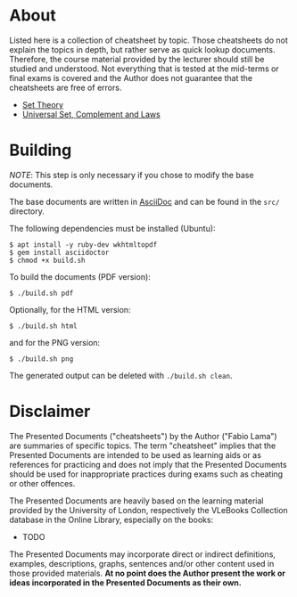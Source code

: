 # About

Listed here is a collection of cheatsheet by topic. Those cheatsheets do not
explain the topics in depth, but rather serve as quick lookup documents.
Therefore, the course material provided by the lecturer should still be studied
and understood. Not everything that is tested at the mid-terms or final exams is
covered and the Author does not guarantee that the cheatsheets are free of
errors.

* [Set Theory](./cheatsheet_set_theory.pdf)
* [Universal Set, Complement and Laws](./cheatsheet_universal_set_complement_laws.pdf)

# Building

_NOTE_: This step is only necessary if you chose to modify the base documents.

The base documents are written in [AsciiDoc](https://asciidoc.org/) and can be
found in the `src/` directory.

The following dependencies must be installed (Ubuntu):

```console
$ apt install -y ruby-dev wkhtmltopdf
$ gem install asciidoctor
$ chmod +x build.sh
```

To build the documents (PDF version):

```console
$ ./build.sh pdf
```

Optionally, for the HTML version:

```console
$ ./build.sh html
```

and for the PNG version:

```console
$ ./build.sh png
```

The generated output can be deleted with `./build.sh clean`.

# Disclaimer

The Presented Documents ("cheatsheets") by the Author ("Fabio Lama") are
summaries of specific topics. The term "cheatsheet" implies that the Presented
Documents are intended to be used as learning aids or as references for
practicing and does not imply that the Presented Documents should be used for
inappropriate practices during exams such as cheating or other offences.

The Presented Documents are heavily based on the learning material provided by
the University of London, respectively the VLeBooks Collection database in the
Online Library, especially on the books:

* TODO

The Presented Documents may incorporate direct or indirect definitions,
examples, descriptions, graphs, sentences and/or other content used in those
provided materials. **At no point does the Author present the work or ideas
incorporated in the Presented Documents as their own.**
